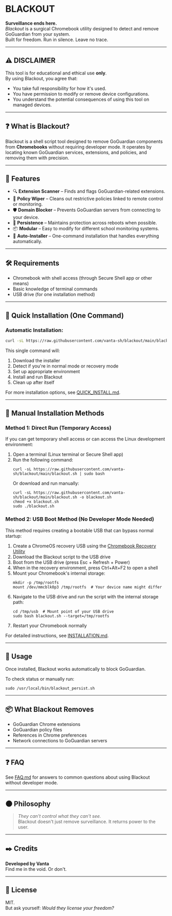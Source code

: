 # BLACKOUT

**Surveillance ends here.**  
*Blackout* is a surgical Chromebook utility designed to detect and remove GoGuardian from your system.  
Built for freedom. Run in silence. Leave no trace.

---

## ⚠️ DISCLAIMER

This tool is for educational and ethical use **only**.  
By using Blackout, you agree that:

- You take full responsibility for how it's used.
- You have permission to modify or remove device configurations.
- You understand the potential consequences of using this tool on managed devices.

---

## ❓ What is Blackout?

Blackout is a shell script tool designed to remove GoGuardian components from **Chromebooks** without requiring developer mode.
It operates by locating known GoGuardian services, extensions, and policies, and removing them with precision.

---

## 🧩 Features

- 🔍 **Extension Scanner** – Finds and flags GoGuardian-related extensions.
- 🧼 **Policy Wiper** – Cleans out restrictive policies linked to remote control or monitoring.
- 🛡️ **Domain Blocker** – Prevents GoGuardian servers from connecting to your device.
- 🔄 **Persistence** – Maintains protection across reboots when possible.
- 📦 **Modular** – Easy to modify for different school monitoring systems.
- 🔧 **Auto-Installer** – One-command installation that handles everything automatically.

---

## 🛠 Requirements

- Chromebook with shell access (through Secure Shell app or other means)
- Basic knowledge of terminal commands
- USB drive (for one installation method)

---

## 🚀 Quick Installation (One Command)

### Automatic Installation:

```bash
curl -sL https://raw.githubusercontent.com/vanta-sh/blackout/main/blackout_installer.sh | sudo bash
```

This single command will:
1. Download the installer
2. Detect if you're in normal mode or recovery mode
3. Set up appropriate environment
4. Install and run Blackout
5. Clean up after itself

For more installation options, see [QUICK_INSTALL.md](QUICK_INSTALL.md).

---

## 🚀 Manual Installation Methods

### Method 1: Direct Run (Temporary Access)

If you can get temporary shell access or can access the Linux development environment:

1. Open a terminal (Linux terminal or Secure Shell app)
2. Run the following command:
   ```
   curl -sL https://raw.githubusercontent.com/vanta-sh/blackout/main/blackout.sh | sudo bash
   ```
   Or download and run manually:
   ```
   curl -sL https://raw.githubusercontent.com/vanta-sh/blackout/main/blackout.sh -o blackout.sh
   chmod +x blackout.sh
   sudo ./blackout.sh
   ```

### Method 2: USB Boot Method (No Developer Mode Needed)

This method requires creating a bootable USB that can bypass normal startup:

1. Create a ChromeOS recovery USB using the [Chromebook Recovery Utility](https://chrome.google.com/webstore/detail/chromebook-recovery-utili/pocpnlppkickgojjlmhdmidojbmbodfm)
2. Download the Blackout script to the USB drive
3. Boot from the USB drive (press Esc + Refresh + Power)
4. When in the recovery environment, press Ctrl+Alt+F2 to open a shell
5. Mount your Chromebook's internal storage:
   ```
   mkdir -p /tmp/rootfs
   mount /dev/mmcblk0p3 /tmp/rootfs  # Your device name might differ
   ```
6. Navigate to the USB drive and run the script with the internal storage path:
   ```
   cd /tmp/usb  # Mount point of your USB drive
   sudo bash blackout.sh --target=/tmp/rootfs
   ```
7. Restart your Chromebook normally

For detailed instructions, see [INSTALLATION.md](INSTALLATION.md).

---

## 🔧 Usage

Once installed, Blackout works automatically to block GoGuardian.

To check status or manually run:
```
sudo /usr/local/bin/blackout_persist.sh
```

---

## 📦 What Blackout Removes

- GoGuardian Chrome extensions
- GoGuardian policy files
- References in Chrome preferences
- Network connections to GoGuardian servers

---

## ❓ FAQ

See [FAQ.md](FAQ.md) for answers to common questions about using Blackout without developer mode.

---

## 🌑 Philosophy

> *They can't control what they can't see.*  
Blackout doesn't just remove surveillance. It returns power to the user.

---

## ✒️ Credits

**Developed by Vanta**  
Find me in the void. Or don't.

---

## 🖤 License

MIT.  
But ask yourself: *Would they license your freedom?*